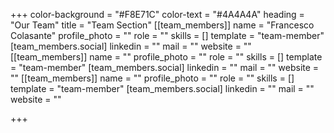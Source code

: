 +++
color-background = "#F8E71C"
color-text = "#4A4A4A"
heading = "Our Team"
title = "Team Section"
[[team_members]]
name = "Francesco Colasante"
profile_photo = ""
role = ""
skills = []
template = "team-member"
[team_members.social]
linkedin = ""
mail = ""
website = ""
[[team_members]]
name = ""
profile_photo = ""
role = ""
skills = []
template = "team-member"
[team_members.social]
linkedin = ""
mail = ""
website = ""
[[team_members]]
name = ""
profile_photo = ""
role = ""
skills = []
template = "team-member"
[team_members.social]
linkedin = ""
mail = ""
website = ""

+++
